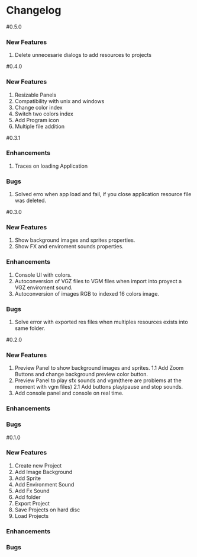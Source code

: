Changelog
=========

#0.5.0

### New Features
1. Delete unnecesarie dialogs to add resources to projects

#0.4.0

### New Features
1. Resizable Panels
2. Compatibility with unix and windows
3. Change color index
4. Switch two colors index
5. Add Program icon
6. Multiple file addition

#0.3.1

### Enhancements
1. Traces on loading Application 

### Bugs
1. Solved erro when app load and fail, if you close application resource file was deleted.

#0.3.0

### New Features
1. Show background images and sprites properties.
2. Show FX and enviroment sounds properties.

### Enhancements
1. Console UI with colors.
2. Autoconversion of VGZ files to VGM files when import into proyect a VGZ enviroment sound.
3. Autoconversion of images RGB to indexed 16 colors image. 

### Bugs
1. Solve error with exported res files when multiples resources exists into same folder.

#0.2.0

### New Features
1. Preview Panel to show background images and sprites.
1.1 Add Zoom Buttons and change background preview color button.
2. Preview Panel to play sfx sounds and vgm(there are problems at the moment with vgm files)
2.1 Add buttons play/pause and stop sounds.
3. Add console panel and console on real time.

### Enhancements
### Bugs

#0.1.0

### New Features
1. Create new Project
2. Add Image Background
3. Add Sprite
4. Add Environment Sound
5. Add Fx Sound
6. Add folder
7. Export Project
8. Save Projects on hard disc
9. Load Projects

### Enhancements
### Bugs